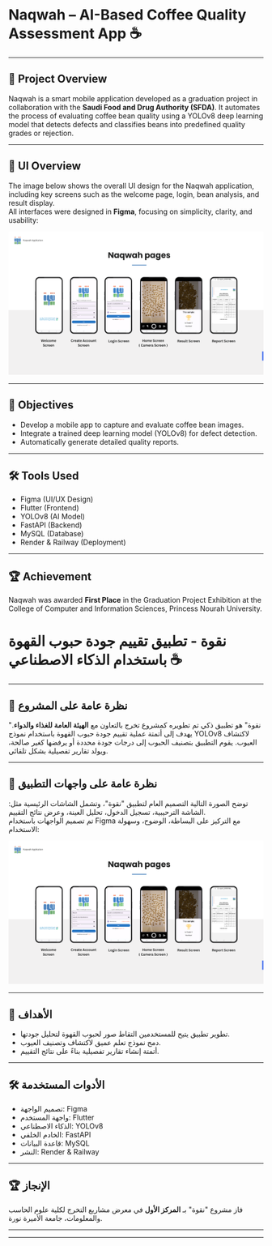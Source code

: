 # Naqwah – AI-Based Coffee Quality Assessment App ☕️  

---

## 📝 Project Overview

Naqwah is a smart mobile application developed as a graduation project in collaboration with the **Saudi Food and Drug Authority (SFDA)**. It automates the process of evaluating coffee bean quality using a YOLOv8 deep learning model that detects defects and classifies beans into predefined quality grades or rejection.

---

## 🎨 UI Overview

The image below shows the overall UI design for the Naqwah application, including key screens such as the welcome page, login, bean analysis, and result display.  
All interfaces were designed in **Figma**, focusing on simplicity, clarity, and usability:

![Naqwah UI Overview](https://github.com/ghalaalsowiyeh/naqwah-grad-project/raw/main/Screenshot%202025-05-04%20123843.png)

---

## 🎯 Objectives

- Develop a mobile app to capture and evaluate coffee bean images.  
- Integrate a trained deep learning model (YOLOv8) for defect detection.  
- Automatically generate detailed quality reports.

---

## 🛠 Tools Used

- Figma (UI/UX Design)  
- Flutter (Frontend)  
- YOLOv8 (AI Model)  
- FastAPI (Backend)  
- MySQL (Database)  
- Render & Railway (Deployment)

---

## 🏆 Achievement

Naqwah was awarded **First Place** in the Graduation Project Exhibition at the College of Computer and Information Sciences, Princess Nourah University.






# نقوة - تطبيق تقييم جودة حبوب القهوة باستخدام الذكاء الاصطناعي ☕️  

---

## 📝 نظرة عامة على المشروع

"نقوة" هو تطبيق ذكي تم تطويره كمشروع تخرج بالتعاون مع **الهيئة العامة للغذاء والدواء**. يهدف إلى أتمتة عملية تقييم جودة حبوب القهوة باستخدام نموذج YOLOv8 لاكتشاف العيوب. يقوم التطبيق بتصنيف الحبوب إلى درجات جودة محددة أو يرفضها كغير صالحة، ويولد تقارير تفصيلية بشكل تلقائي.

---

## 🎨 نظرة عامة على واجهات التطبيق

توضح الصورة التالية التصميم العام لتطبيق "نقوة"، وتشمل الشاشات الرئيسية مثل: الشاشة الترحيبية، تسجيل الدخول، تحليل العينة، وعرض نتائج التقييم.  
تم تصميم الواجهات باستخدام Figma مع التركيز على البساطة، الوضوح، وسهولة الاستخدام:


![Naqwah UI Overview](https://github.com/ghalaalsowiyeh/naqwah-grad-project/raw/main/Screenshot%202025-05-04%20123843.png)

---

## 🎯 الأهداف

- تطوير تطبيق يتيح للمستخدمين التقاط صور لحبوب القهوة لتحليل جودتها.  
- دمج نموذج تعلم عميق لاكتشاف وتصنيف العيوب.  
- أتمتة إنشاء تقارير تفصيلية بناءً على نتائج التقييم.

---

## 🛠 الأدوات المستخدمة

- تصميم الواجهة: Figma  
- واجهة المستخدم: Flutter  
- الذكاء الاصطناعي: YOLOv8  
- الخادم الخلفي: FastAPI  
- قاعدة البيانات: MySQL  
- النشر: Render & Railway  

---

## 🏆 الإنجاز

فاز مشروع "نقوة" بـ **المركز الأول** في معرض مشاريع التخرج لكلية علوم الحاسب والمعلومات، جامعة الأميرة نورة.

---

---
